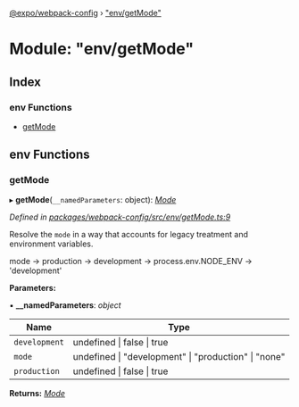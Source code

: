 [@expo/webpack-config](../README.md) › ["env/getMode"](_env_getmode_.md)

# Module: "env/getMode"

## Index

### env Functions

* [getMode](_env_getmode_.md#getmode)

## env Functions

###  getMode

▸ **getMode**(`__namedParameters`: object): *[Mode](_types_.md#mode)*

*Defined in [packages/webpack-config/src/env/getMode.ts:9](https://github.com/expo/expo-cli/blob/bafc13a2/packages/webpack-config/src/env/getMode.ts#L9)*

Resolve the `mode` in a way that accounts for legacy treatment and environment variables.

mode -> production -> development -> process.env.NODE_ENV -> 'development'

**Parameters:**

▪ **__namedParameters**: *object*

Name | Type |
------ | ------ |
`development` | undefined &#124; false &#124; true |
`mode` | undefined &#124; "development" &#124; "production" &#124; "none" |
`production` | undefined &#124; false &#124; true |

**Returns:** *[Mode](_types_.md#mode)*
